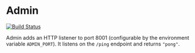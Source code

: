 
# Admin

[![Build Status](https://travis-ci.org/natebrennand/admin.svg)](https://travis-ci.org/natebrennand/admin)

Admin adds an HTTP listener to port 8001 (configurable by the environment variable `ADMIN_PORT`).
It listens on the `/ping` endpoint and returns `"pong"`.



